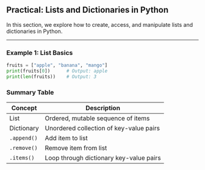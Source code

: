 ## Practical: Lists and Dictionaries in Python

In this section, we explore how to create, access, and manipulate lists and dictionaries in Python.

---

### Example 1: List Basics
```python
fruits = ["apple", "banana", "mango"]
print(fruits[0])      # Output: apple
print(len(fruits))    # Output: 3
```

### Summary Table

| Concept     | Description                             |
| ----------- | --------------------------------------- |
| List        | Ordered, mutable sequence of items      |
| Dictionary  | Unordered collection of key-value pairs |
| `.append()` | Add item to list                        |
| `.remove()` | Remove item from list                   |
| `.items()`  | Loop through dictionary key-value pairs |
